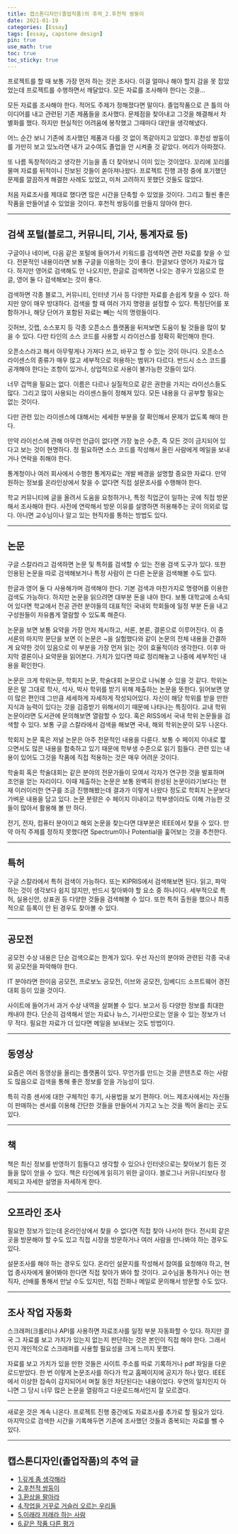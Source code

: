 ```yaml
---
title: 캡스톤디자인(졸업작품)의 추억_2.후천적 쌍둥이
date: 2021-01-19
categories: [Essay]
tags: [essay, capstone design]
pin: true
use_math: true
toc: true
toc_sticky: true
---
```


프로젝트를 할 때 보통 가장 먼저 하는 것은 조사다. 이걸 얼마나 해야 할지 감을 못 잡았었는데 프로젝트를 수행하면서 깨달았다. 모든 자료를 조사해야 한다는 것을…  
  
모든 자료를 조사해야 한다. 적어도 주제가 정해졌다면 말이다. 졸업작품으로 큰 틀의 아이디어를 내고 관련된 기존 제품들을 조사했다. 문제점을 찾아내고 그것을 해결해서 차별화를 했다. 하지만 현실적인 어려움에 봉착했고 그때마다 대안을 생각해냈다.  
  
어느 순간 보니 기존에 조사했던 제품과 다를 것 없이 똑같아지고 있었다. 후천성 쌍둥이를 가만히 보고 있노라면 내가 교수여도 졸업을 안 시켜줄 것 같았다. 머리가 아파졌다.  

또 나름 독창적이라고 생각한 기능을 좀 더 찾아보니 이미 있는 것이었다. 꼬리에 꼬리를 물며 자료를 뒤적이니 진보된 것들이 쏟아져나왔다. 프로젝트 진행 과정 중에 포기했던 문제를 깔끔하게 해결한 사례도 있었고, 미처 고려하지 못했던 것들도 많았다.  
  
처음 자료조사를 제대로 했다면 많은 시간을 단축할 수 있었을 것이다. 그리고 훨씬 좋은 작품을 만들어낼 수 있었을 것이다. 후천적 쌍둥이를 만들지 않아야 한다.  

***

## __검색 포털(블로그, 커뮤니티, 기사, 통계자료 등)__

구글이나 네이버, 다음 같은 포털에 들어가서 키워드를 검색하면 관련 자료를 찾을 수 있다. 전문적인 내용이라면 보통 구글을 이용하는 것이 좋다. 한글보다 영어가 자료가 많다. 하지만 영어로 검색해도 안 나오지만, 한글로 검색하면 나오는 경우가 있음으로 한글, 영어 둘 다 검색해보는 것이 좋다.  
  
검색하면 각종 블로그, 커뮤니티, 인터넷 기사 등 다양한 자료를 손쉽게 찾을 수 있다. 하지만 양이 매우 방대하다. 검색을 할 때 여러 가지 명령을 설정할 수 있다. 특정단어를 포함하거나, 해당 단어가 포함된 자료는 빼는 식의 명령들이다.
  
깃허브, 깃랩, 소스포지 등 각종 오픈소스 플랫폼을 뒤져보면 도움이 될 것들을 많이 찾을 수 있다. 다만 타인의 소스 코드를 사용할 시 라이선스를 정확히 확인해야 한다.  
  
오픈소스라고 해서 아무렇게나 가져다 쓰고, 바꾸고 할 수 있는 것이 아니다. 오픈소스 라이센스의 종류가 매우 많고 세부적으로 허용하는 범위가 다르다. 반드시 소스 코드를 공개해야 한다는 조항이 있거나, 상업적으로 사용이 불가능한 것들이 있다.  

너무 겁먹을 필요는 없다. 이름은 다르나 실질적으로 같은 권한을 가지는 라이선스들도 많다. 그리고 많이 사용되는 라이센스들이 정해져 있다. 모든 내용을 다 공부할 필요는 없는 것이다.  
  
다만 관련 있는 라이센스에 대해서는 세세한 부분을 잘 확인해서 문제가 없도록 해야 한다.  
  
만약 라이선스에 관해 아무런 언급이 없다면 가장 높은 수준, 즉 모든 것이 금지되어 있다고 보는 것이 현명하다. 정 필요하면 소스 코드를 작성해서 올린 사람에게 메일을 보내거나 연락을 취해야 한다.  
  
통계청이나 여러 회사에서 수행한 통계자료는 개발 배경을 설명할 중요한 자료다. 만약 원하는 정보를 온라인상에서 찾을 수 없다면 직접 설문조사를 수행해야 한다.  
  
학교 커뮤니티에 글을 올려서 도움을 요청하거나, 특정 직업군이 일하는 곳에 직접 방문해서 조사해야 한다. 사전에 연락해서 방문 이유를 설명하면 허용해주는 곳이 의외로 많다. 아니면 교수님이나 알고 있는 현직자를 통하는 방법도 있다.  

***

## __논문__

구글 스칼라라고 검색하면 논문 및 특허를 검색할 수 있는 전용 검색 도구가 있다. 또한 인용된 논문을 따로 검색해보거나 특정 사람이 쓴 다른 논문을 검색해볼 수도 있다.  
  
한글과 영어 둘 다 사용해가며 검색해야 한다. 기본 검색과 마찬가지로 명령어를 이용한 검색도 가능하다. 하지만 논문을 읽으려면 대부분 돈을 내야 한다. 보통 대학교에 소속되어 있다면 학교에서 전공 관련 분야들의 대표적인 국내외 학회들에 일정 부분 돈을 내고 구성원들이 자유롭게 열람할 수 있도록 해준다.  
  
논문을 보면 보통 요약을 가장 먼저 제시하고, 서론, 본론, 결론으로 이루어진다. 이 중 서론의 마지막 문단을 보면 이 논문은 ~을 실험했다와 같이 논문의 전체 내용을 간결하게 요약한 것이 있음으로 이 부분을 가장 먼저 읽는 것이 효율적이라 생각한다. 이후 마지막 결론이나 요약문을 읽어본다. 가치가 있다면 따로 정리해놓고 나중에 세부적인 내용을 확인한다.  
  
논문은 크게 학위논문, 학회지 논문, 학술대회 논문으로 나눠볼 수 있을 것 같다. 학위논문은 말 그대로 학사, 석사, 박사 학위를 받기 위해 제출하는 논문을 뜻한다. 읽어보면 양이 많은 편인데 그만큼 세세하게 자세하게 작성되어있다. 자신이 해당 학위를 받을 만한 지식과 능력이 있다는 것을 검증받기 위해서이기 때문에 나타나는 특징이다. 교내 학위 논문이라면 도서관에 문의해보면 열람할 수 있다. 혹은 RISS에서 국내 학위 논문들을 검색할 수 있다. 보통 구글 스칼라에서 검색을 해보면 국내, 해외 학위논문이 모두 나온다.  
  
학회지 논문 혹은 저널 논문은 아주 전문적인 내용을 다룬다. 보통 수 페이지 이내로 짧으면서도 많은 내용을 함축하고 있기 때문에 학부생 수준으로 읽기 힘들다. 관련 있는 내용이 있어도 그것을 작품에 직접 적용하는 것은 매우 어려운 것이다.  
  
학술회 혹은 학술대회는 같은 분야의 전문가들이 모여서 각자가 연구한 것을 발표하며 조언을 얻는 자리이다. 이때 제출하는 논문은 보통 완벽히 완성된 논문이라기보다는 현재 이러이러한 연구를 조금 진행해봤는데 결과가 이렇게 나왔다 정도로 학회지 논문보다 가벼운 내용을 담고 있다. 논문 분량은 수 페이지 이내이고 학부생이라도 이해 가능한 것들이 많아서 활용해 볼 만 하다.  
  
전기, 전자, 컴퓨터 분야이고 해외 논문을 찾는다면 대부분은 IEEE에서 찾을 수 있다. 만약 아직 주제를 정하지 못했다면 Spectrum이나 Potential을 훑어보는 것을 추천한다.  

***

## __특허__

구글 스칼라에서 특허 검색이 가능하다. 또는 KIPRIS에서 검색해보면 된다. 읽고, 파악하는 것이 생각보다 쉽지 않지만, 반드시 찾아봐야 할 요소 중 하나이다. 세부적으로 특허, 실용신안, 상표권 등 다양한 것들을 검색해볼 수 있다. 또한 특허 출원을 했으나 최종적으로 등록이 안 된 경우도 찾아볼 수 있다.  

***

## __공모전__

공모전 수상 내용은 단순 검색으로는 한계가 있다. 우선 자신의 분야와 관련된 각종 국내외 공모전을 파악해야 한다.  
  
IT 분야라면 한이음 공모전, 프로보노 공모전, 이브와 공모전, 임베디드 소프트웨어 경진대회 등이 있을 것이다.  
  
사이트에 들어가서 과거 수상 내역을 살펴볼 수 있다. 보고서 등 다양한 정보를 최대한 캐내야 한다. 단순히 검색해서 얻는 자료나 뉴스, 기사만으로는 얻을 수 있는 정보가 너무 적다. 필요한 자료가 더 있다면 메일을 보내보는 것도 방법이다.  

***

## __동영상__

요즘은 여러 동영상을 올리는 플랫폼이 있다. 무언가를 만드는 것을 콘텐츠로 하는 사람도 많음으로 검색을 통해 좋은 정보를 얻을 가능성이 있다.  
  
특히 각종 센서에 대한 구체적인 후기, 사용법을 보기 편하다. 어느 제조사에서는 자신들이 판매하는 센서를 이용해 간단한 것들을 만들어서 가지고 노는 것을 찍어 올리는 곳도 있다.  

***

## __책__

책은 최신 정보를 반영하기 힘들다고 생각할 수 있으나 인터넷으로는 찾아보기 힘든 것들을 많이 얻을 수 있다. 책은 타인에게 읽히기 위한 글이다. 블로그나 커뮤니티보다 정제되고 자세한 설명을 자세하게 한다.  

***

## __오프라인 조사__

필요한 정보가 있는데 온라인상에서 찾을 수 없다면 직접 찾아 나서야 한다. 전시회 같은 곳을 방문해야 할 수도 있고 직접 시장을 방문하거나 여러 사람을 만나봐야 하는 경우도 있다.  
  
설문조사를 해야 하는 경우도 있다. 온라인 설문지를 작성해서 참여를 요청해야 하고, 현업 종사자에게 물어봐야 한다면 직접 찾아가 봐야 할 것이다. 교수님을 통하거나 아는 현직자, 선배를 통해서 만날 수도 있지만, 직접 전화나 메일로 문의해서 방문할 수도 있다.  

***

## __조사 작업 자동화__

스크래퍼(크롤러)나 API를 사용하면 자료조사를 일정 부분 자동화할 수 있다. 하지만 결국 그 자료를 보고 가치가 있는지 없는지 판단하는 것은 본인이 직접 해야 한다. 그래서인지 개인적으로 스크래퍼를 사용할 필요성을 크게 느끼지 못했다.  
  
자료를 보고 가치가 있을 만한 것들은 사이트 주소를 따로 기록하거나 pdf 파일을 다운로드받았다. 한 번 이렇게 논문조사를 하다가 학교 홈페이지에 공지가 하나 떴다. IEEE에서 이상한 접속이 감지되어서 며칠 동안 차단된다는 내용이었다. 우연의 일치인지 아니면 그 당시 너무 많은 논문을 열람하고 다운로드해서인지 잘 모르겠다.  

***

새로운 것은 계속 나온다. 프로젝트 진행 중간에도 자료조사를 추가로 할 필요가 있다. 마지막으로 검색한 시간을 기록해두면 기존에 조사했던 것들과 중복되는 자료를 뺄 수 있다.

***

## __캡스톤디자인(졸업작품)의 추억 글__

- [1.깊게 좀 생각해라](https://chalgx.github.io/essay/MemoriesofCapstoneDesign1)
- [2.후천적 쌍둥이](https://chalgx.github.io/essay/MemoriesofCapstoneDesign2)
- [3.환상을 팔아라](https://chalgx.github.io/essay/MemoriesofCapstoneDesign3)
- [4.작업을 거꾸로 거슬러 오르는 우리들](https://chalgx.github.io/essay/MemoriesofCapstoneDesign4)
- [5.이래라 저래라 하는 사람](https://chalgx.github.io/essay/MemoriesofCapstoneDesign5)
- [6.같은 작품 다른 평가](https://chalgx.github.io/essay/MemoriesofCapstoneDesign6)

